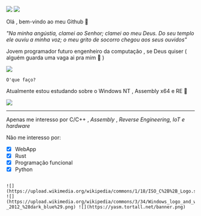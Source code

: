 ![](https://image.prntscr.com/image/iTPbR52KSeuoZMnSijBZDw.png) ![](https://img.shields.io/badge/-c++-blue?logo=c%2B%2B&style=flat)



Olá , bem-vindo ao meu Github 👋 

*"Na minha angústia, clamei ao Senhor; clamei ao meu Deus. Do seu templo ele ouviu a minha voz; o meu grito de socorro chegou aos seus ouvidos"*

Jovem programador futuro engenheiro da computação , se Deus quiser ( alguém guarda uma vaga ai pra mim 🙏 ) 

![](http://infantv.com.br/infantv/wp-content/uploads/2016/07/fghfgjghrwer.jpg)


```
O'que faço?
```
Atualmente estou estudando sobre o Windows NT , Assembly x64 e RE 🙇 

![](https://media1.tenor.com/images/86031337405fc540c2b56af57206ff6c/tenor.gif?itemid=8556865)

***

Apenas me interesso por C/C++ , _Assembly_ , _Reverse Engineering, IoT e hardware_ 

Não me interesso por:

- [x] WebApp
- [x] Rust
- [x] Programação funcional
- [x] Python

```

![](https://upload.wikimedia.org/wikipedia/commons/1/18/ISO_C%2B%2B_Logo.svg) ![](https://upload.wikimedia.org/wikipedia/commons/3/34/Windows_logo_and_wordmark_-_2012_%28dark_blue%29.png) ![](https://yasm.tortall.net/banner.png)


